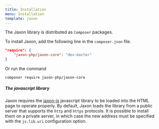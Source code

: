 ```yaml
---
title: Installation
menu: Installation
template: jaxon
---
```


The Jaxon library is distributed as `Composer` packages.

To install Jaxon, add the following line in the `composer.json` file.
```json
"require": {
    "jaxon-php/jaxon-core": "dev-master"
}
```

Or run the command
```bash
composer require jaxon-php/jaxon-core
```

##### The javascript library

Jaxon requires the [jaxon-js](https://github.com/jaxon-php/jaxon-js) javascript library to be loaded into the HTML page to operate properly.
By default, Jaxon loads the library from a public server that supports the `http` and `https` protocols.
It is possible to install them on a private server, in which case the new address must be specified with the `js.lib.uri` configuration option.

